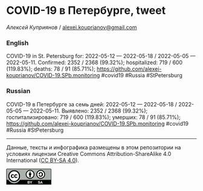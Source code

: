 COVID-19 в Петербурге, tweet
============================

*Алексей Куприянов* /
<a href="mailto:alexei.kouprianov@gmail.com" class="email">alexei.kouprianov@gmail.com</a>

### English

COVID-19 in St. Petersburg for: 2022-05-12 — 2022-05-18 / 2022-05-05 —
2022-05-11. Сonfirmed: 2352 / 2368 (99.32%); hospitalized: 719 / 600
(119.83%); deaths: 78 / 91 (85.71%);
<a href="https://github.com/alexei-kouprianov/COVID-19.SPb.monitoring" class="uri">https://github.com/alexei-kouprianov/COVID-19.SPb.monitoring</a>
\#covid19 \#Russia \#StPetersburg

### Russian

COVID-19 в Петербурге за семь дней: 2022-05-12 — 2022-05-18 / 2022-05-05
— 2022-05-11. Выявлено: 2352 / 2368 (99.32%); госпитализировано: 719 /
600 (119.83%); умерших: 78 / 91 (85.71%);
<a href="https://github.com/alexei-kouprianov/COVID-19.SPb.monitoring" class="uri">https://github.com/alexei-kouprianov/COVID-19.SPb.monitoring</a>
\#covid19 \#Russia \#StPetersburg

------------------------------------------------------------------------

Данные, тексты и инфографика размещены в этом репозитории на условиях
лицензии Creative Commons Attribution-ShareAlike 4.0 International ([CC
BY-SA 4.0](https://creativecommons.org/licenses/by-sa/4.0/)).

![](../misc/CC-BY-SA-icon.png "CC-BY-SA")
